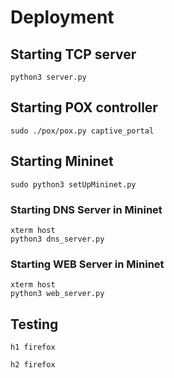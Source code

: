# Deployment
## Starting TCP server
```
python3 server.py
```
## Starting POX controller 
```
sudo ./pox/pox.py captive_portal
```
## Starting Mininet 
```
sudo python3 setUpMininet.py
```
### Starting DNS Server in Mininet
```
xterm host
python3 dns_server.py
```
### Starting WEB Server in Mininet
```
xterm host
python3 web_server.py
```

## Testing
```
h1 firefox
```
```
h2 firefox
```
